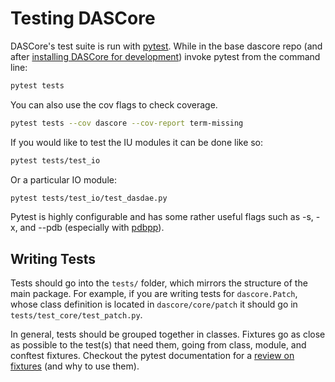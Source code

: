 
# Testing DASCore

DASCore's test suite is run with [pytest](https://docs.pytest.org/en/stable/). While in the base dascore repo
(and after [installing DASCore for development](dev_install.md)) invoke pytest from the command line:

<!--pytest-codeblocks:skip-->
```bash
pytest tests
```

You can also use the cov flags to check coverage.

<!--pytest-codeblocks:skip-->
```bash
pytest tests --cov dascore --cov-report term-missing
```

If you would like to test the IU modules it can be done like so:

<!--pytest-codeblocks:skip-->
```bash
pytest tests/test_io
```

Or a particular IO module:

<!--pytest-codeblocks:skip-->
```bash
pytest tests/test_io/test_dasdae.py
```

Pytest is highly configurable and has some rather useful flags such as
-s, -x, and --pdb (especially with [pdbpp](https://github.com/pdbpp/pdbpp)).


## Writing Tests

Tests should go into the `tests/` folder, which mirrors the structure of the main package.
For example, if you are writing tests for `dascore.Patch`, whose class definition is
located in `dascore/core/patch` it should go in `tests/test_core/test_patch.py`.

In general, tests should be grouped together in classes. Fixtures go as close as
possible to the test(s) that need them, going from class, module, and conftest fixtures.
Checkout the pytest documentation for a [review on fixtures](https://docs.pytest.org/en/6.2.x/fixture.html)
(and why to use them).
